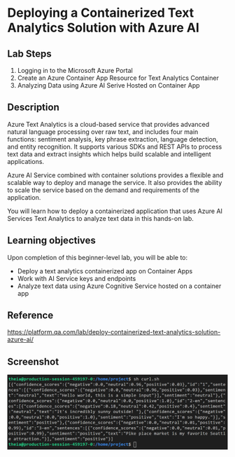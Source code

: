 # Deploying a Containerized Text Analytics Solution with Azure AI

## Lab Steps
1. Logging in to the Microsoft Azure Portal
2. Create an Azure Container App Resource for Text Analytics Container
3. Analyzing Data using Azure AI Serive Hosted on Container App

## Description
Azure Text Analytics is a cloud-based service that provides advanced natural language processing over raw text, and includes four main functions: sentiment analysis, key phrase extraction, language detection, and entity recognition. It supports various SDKs and REST APIs to process text data and extract insights which helps build scalable and intelligent applications.

Azure AI Service combined with container solutions provides a flexible and scalable way to deploy and manage the service. It also provides the ability to scale the service based on the demand and requirements of the application.

You will learn how to deploy a containerized application that uses Azure AI Services Text Analytics to analyze text data in this hands-on lab.

## Learning objectives
Upon completion of this beginner-level lab, you will be able to:
- Deploy a text analytics containerized app on Container Apps
- Work with AI Service keys and endpoints
- Analyze text data using Azure Cognitive Service hosted on a container app

## Reference
https://platform.qa.com/lab/deploy-containerized-text-analytics-solution-azure-ai/

## Screenshot
![alt text](lab.png)
